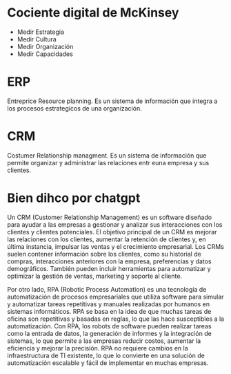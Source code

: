 # Cociente digital de McKinsey

- Medir Estrategia
- Medir Cultura
- Medir Organización
- Medir Capacidades

# ERP

Entreprice Resource planning. Es un sistema de información que integra a los procesos estrategicos de una organización.

# CRM

Costumer Relationship managment. Es un sistema de información que permite organizar y administrar las relaciones entr euna empresa y sus clientes.

# Bien dihco por chatgpt

Un CRM (Customer Relationship Management) es un software diseñado para ayudar a las empresas a gestionar y analizar sus interacciones con los clientes y clientes potenciales. El objetivo principal de un CRM es mejorar las relaciones con los clientes, aumentar la retención de clientes y, en última instancia, impulsar las ventas y el crecimiento empresarial. Los CRMs suelen contener información sobre los clientes, como su historial de compras, interacciones anteriores con la empresa, preferencias y datos demográficos. También pueden incluir herramientas para automatizar y optimizar la gestión de ventas, marketing y soporte al cliente.

Por otro lado, RPA (Robotic Process Automation) es una tecnología de automatización de procesos empresariales que utiliza software para simular y automatizar tareas repetitivas y manuales realizadas por humanos en sistemas informáticos. RPA se basa en la idea de que muchas tareas de oficina son repetitivas y basadas en reglas, lo que las hace susceptibles a la automatización. Con RPA, los robots de software pueden realizar tareas como la entrada de datos, la generación de informes y la integración de sistemas, lo que permite a las empresas reducir costos, aumentar la eficiencia y mejorar la precisión. RPA no requiere cambios en la infraestructura de TI existente, lo que lo convierte en una solución de automatización escalable y fácil de implementar en muchas empresas.